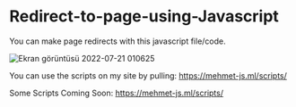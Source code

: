 # Redirect-to-page-using-Javascript

You can make page redirects with this javascript file/code.


![Ekran görüntüsü 2022-07-21 010625](https://user-images.githubusercontent.com/89641679/180090787-ad1ba5a1-9c09-4d05-848a-73befdebc545.png)

You can use the scripts on my site by pulling: https://mehmet-js.ml/scripts/

Some Scripts Coming Soon: https://mehmet-js.ml/scripts/

